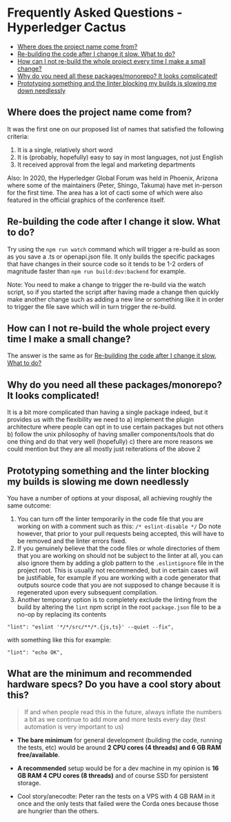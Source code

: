 # Frequently Asked Questions - Hyperledger Cactus <!-- omit in toc -->

- [Where does the project name come from?](#where-does-the-project-name-come-from)
- [Re-building the code after I change it slow. What to do?](#re-building-the-code-after-i-change-it-slow-what-to-do)
- [How can I not re-build the whole project every time I make a small change?](#how-can-i-not-re-build-the-whole-project-every-time-i-make-a-small-change)
- [Why do you need all these packages/monorepo? It looks complicated!](#why-do-you-need-all-these-packagesmonorepo-it-looks-complicated)
- [Prototyping something and the linter blocking my builds is slowing me down needlessly](#prototyping-something-and-the-linter-blocking-my-builds-is-slowing-me-down-needlessly)

## Where does the project name come from?

It was the first one on our proposed list of names that satisfied the following criteria:

1. It is a single, relatively short word
2. It is (probably, hopefully) easy to say in most languages, not just English
3. It received approval from the legal and marketing departments

Also: In 2020, the Hyperledger Global Forum was held in Phoenix, Arizona where
some of the maintainers (Peter, Shingo, Takuma) have met in-person for the first time.
The area has a lot of cacti some of which were also featured in the official graphics
of the conference itself.

## Re-building the code after I change it slow. What to do?

Try using the `npm run watch` command which will trigger a re-build as soon as
you save a .ts or openapi.json file. It only builds the specific packages that
have changes in their source code so it tends to be 1-2 orders of magnitude faster
than `npm run build:dev:backend` for example.

Note: You need to make a change to trigger the re-build via the watch script,
so if you started the script after having made a change then quickly make
another change such as adding a new line or something like it in order to trigger
the file save which will in turn trigger the re-build.

## How can I not re-build the whole project every time I make a small change?

The answer is the same as for [Re-building the code after I change it slow. What to do?](#re-building-the-code-after-i-change-it-slow-what-to-do)

## Why do you need all these packages/monorepo? It looks complicated!

It is a bit more complicated than having a single package indeed, but it provides
us with the flexibility we need to
a) implement the plugin architecture where people can opt in to use certain
packages but not others
b) follow the unix philosophy of having smaller components/tools that do one thing and do that very well (hopefully)
c) there are more reasons we could mention but they are all mostly just reiterations of the above 2

## Prototyping something and the linter blocking my builds is slowing me down needlessly

You have a number of options at your disposal, all achieving roughly the same outcome:
1. You can turn off the linter temporarily in the code file that you are working on with a comment such as this: `/* eslint-disable */`
Do note however, that prior to your pull requests being accepted, this will have to be removed and the linter errors fixed.
2. If you genuinely believe that the code files or whole directories of them that you are working on should not be
subject to the linter at all, you can also ignore them by adding a glob pattern to the `.eslintignore` file in the
project root. This is usually not recommended, but in certain cases will be justifiable, for example if you are working
with a code generator that outputs source code that you are not supposed to change because it is regenerated upon every
subsequent compilation.
3. Another temporary option is to completely exclude the linting from the build
by altering the `lint` npm script in the root `package.json` file to be a no-op
by replacing its contents

`"lint": "eslint '*/*/src/**/*.{js,ts}' --quiet --fix",`

with something like this for example:

`"lint": "echo OK",`

## What are the minimum and recommended hardware specs? Do you have a cool story about this?

> If and when people read this in the future, always inflate the numbers 
> a bit as we continue to add more and more tests every day (test automation is
> very important to us)

- **The bare minimum** for general development (building the code, running the tests,
 etc) would be around **2 CPU cores (4 threads) and 6 GB RAM free/available**.

- **A recommended** setup would be for a dev machine in my opinion is **16 GB RAM 4 CPU**
**cores (8 threads)** and of course SSD for persistent storage.

- Cool story/anecodte: Peter ran the tests on a VPS with 4 GB RAM in it once and the only 
tests that failed were the Corda ones because those are hungrier than the others.
